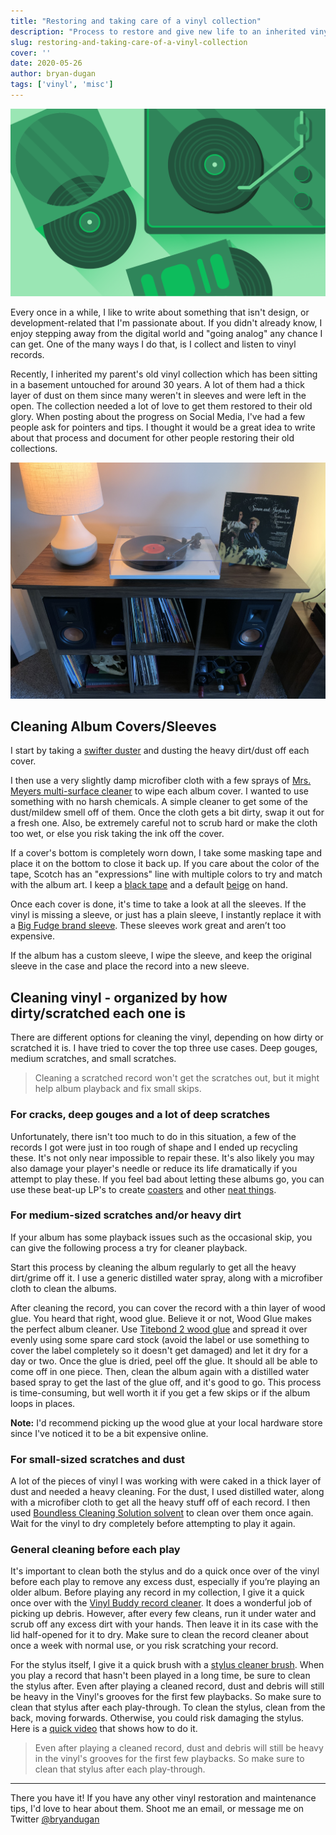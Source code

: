 ```yaml
---
title: "Restoring and taking care of a vinyl collection"
description: "Process to restore and give new life to an inherited vinyl collection."
slug: restoring-and-taking-care-of-a-vinyl-collection
cover: ''
date: 2020-05-26
author: bryan-dugan
tags: ['vinyl', 'misc']
---
```


![Restoring Vinyl Collection](./vinyl-collection.svg)

Every once in a while, I like to write about something that isn't design, or development-related that I'm passionate about. If you didn't already know, I enjoy stepping away from the digital world and "going analog" any chance I can get. One of the many ways I do that, is I collect and listen to vinyl records.

Recently, I inherited my parent's old vinyl collection which has been sitting in a basement untouched for around 30 years. A lot of them had a thick layer of dust on them since many weren't in sleeves and were left in the open. The collection needed a lot of love to get them restored to their old glory. When posting about the progress on Social Media, I've had a few people ask for pointers and tips. I thought it would be a great idea to write about that process and document for other people restoring their old collections.

![Bryan Dugan Vinyl Collection](./bryan-dugan-vinyl-collection.jpg)

## Cleaning Album Covers/Sleeves

I start by taking a [swifter duster](https://amzn.to/2ZG0dig) and dusting the heavy dirt/dust off each cover.

I then use a very slightly damp microfiber cloth with a few sprays of [Mrs. Meyers multi-surface cleaner](https://amzn.to/2zBF8uG) to wipe each album cover. I wanted to use something with no harsh chemicals. A simple cleaner to get some of the dust/mildew smell off of them. Once the cloth gets a bit dirty, swap it out for a fresh one. Also, be extremely careful not to scrub hard or make the cloth too wet, or else you risk taking the ink off the cover.

If a cover's bottom is completely worn down, I take some masking tape and place it on the bottom to close it back up. If you care about the color of the tape, Scotch has an "expressions" line with multiple colors to try and match with the album art. I keep a [black tape](https://amzn.to/36EM7iQ) and a default [beige](https://amzn.to/2X1OvNk) on hand.

Once each cover is done, it's time to take a look at all the sleeves. If the vinyl is missing a sleeve, or just has a plain sleeve, I instantly replace it with a [Big Fudge brand sleeve](https://amzn.to/31SkpLl). These sleeves work great and aren’t too expensive.

If the album has a custom sleeve, I wipe the sleeve, and keep the original sleeve in the case and place the record into a new sleeve.

## Cleaning vinyl - organized by how dirty/scratched each one is

There are different options for cleaning the vinyl, depending on how dirty or scratched it is. I have tried to cover the top three use cases. Deep gouges, medium scratches, and small scratches.

> Cleaning a scratched record won't get the scratches out, but it might help album playback and fix small skips.

### For cracks, deep gouges and a lot of deep scratches

Unfortunately, there isn't too much to do in this situation, a few of the records I got were just in too rough of shape and I ended up recycling these. It's not only near impossible to repair these. It's also likely you may also damage your player's needle or reduce its life dramatically if you attempt to play these. If you feel bad about letting these albums go, you can use these beat-up LP's to create [coasters](https://www.youtube.com/watch?v=P4EoCt5KVck) and other [neat things](https://www.youtube.com/watch?v=OifXWdkqc0Y).

### For medium-sized scratches and/or heavy dirt

If your album has some playback issues such as the occasional skip, you can give the following process a try for cleaner playback.

Start this process by cleaning the album regularly to get all the heavy dirt/grime off it. I use a generic distilled water spray, along with a microfiber cloth to clean the albums.

After cleaning the record, you can cover the record with a thin layer of wood glue. You heard that right, wood glue. Believe it or not, Wood Glue makes the perfect album cleaner. Use [Titebond 2 wood glue](https://amzn.to/3d6PFNd) and spread it over evenly using some spare card stock (avoid the label or use something to cover the label completely so it doesn't get damaged) and let it dry for a day or two. Once the glue is dried, peel off the glue. It should all be able to come off in one piece. Then, clean the album again with a distilled water based spray to get the last of the glue off, and it's good to go. This process is time-consuming, but well worth it if you get a few skips or if the album loops in places.

**Note:** I'd recommend picking up the wood glue at your local hardware store since I've noticed it to be a bit expensive online.

### For small-sized scratches and dust

A lot of the pieces of vinyl I was working with were caked in a thick layer of dust and needed a heavy cleaning. For the dust, I used distilled water, along with a microfiber cloth to get all the heavy stuff off of each record. I then used [Boundless Cleaning Solution solvent](https://www.amazon.com/gp/product/B07RRM3QWS/ref=ppx_yo_dt_b_asin_title_o01_s00?ie=UTF8&psc=1&fbclid=IwAR0eHbedaiysvirDQvCC68b4hG_-V1SsvXDCn2vR2MBSSFoMsrC0wTEAh9Q) to clean over them once again. Wait for the vinyl to dry completely before attempting to play it again.

### General cleaning before each play

It's important to clean both the stylus and do a quick once over of the vinyl before each play to remove any excess dust, especially if you’re playing an older album. Before playing any record in my collection, I give it a quick once over with the [Vinyl Buddy record cleaner](https://amzn.to/2X2dRe2). It does a wonderful job of picking up debris. However, after every few cleans, run it under water and scrub off any excess dirt with your hands. Then leave it in its case with the lid half-opened for it to dry. Make sure to clean the record cleaner about once a week with normal use, or you risk scratching your record.

For the stylus itself, I give it a quick brush with a [stylus cleaner brush](https://amzn.to/3ekID7G). When you play a record that hasn't been played in a long time, be sure to clean the stylus after. Even after playing a cleaned record, dust and debris will still be heavy in the Vinyl's grooves for the first few playbacks. So make sure to clean that stylus after each play-through. To clean the stylus, clean from the back, moving forwards. Otherwise, you could risk damaging the stylus. Here is a [quick video](https://www.youtube.com/watch?v=rvaz07Majog) that shows how to do it.

> Even after playing a cleaned record, dust and debris will still be heavy in the vinyl's grooves for the first few playbacks. So make sure to clean that stylus after each play-through.

---

There you have it! If you have any other vinyl restoration and maintenance tips, I'd love to hear about them. Shoot me an email, or message me on Twitter [@bryandugan](https://twitter.com/bryandugan)
